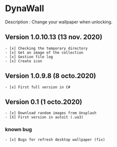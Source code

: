 # DynaWall

Description : Change your wallpaper when unlocking.

## Version 1.0.10.13 (13 nov. 2020)
    - [x] Checking the temporary directory
    - [x] Get an image of the collection
    - [x] Gestion file log
    - [x] Create icon

## Version 1.0.9.8 (8 octo.2020)
    - [x] First full version in C#

## Version 0.1 (1 octo.2020)
    - [x] Download random images from Unsplash
    - [X] First version in autoit (.ua3)

### known bug
    - [x] Bugs for refresh desktop wallpaper (fix)